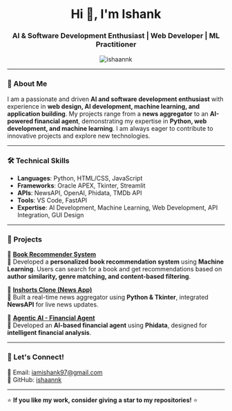 

<h1 align="center">Hi 👋, I'm Ishank</h1>
<h3 align="center">AI & Software Development Enthusiast | Web Developer | ML Practitioner</h3>

<p align="center">
  <img src="https://komarev.com/ghpvc/?username=ishaannk&label=Profile%20Views&color=0e75b6&style=flat" alt="ishaannk" />
</p>

---

### 🚀 About Me
I am a passionate and driven **AI and software development enthusiast** with experience in **web design, AI development, machine learning, and application building**. My projects range from a **news aggregator** to an **AI-powered financial agent**, demonstrating my expertise in **Python, web development, and machine learning**. I am always eager to contribute to innovative projects and explore new technologies.

---

### 🛠️ Technical Skills
- **Languages**: Python, HTML/CSS, JavaScript  
- **Frameworks**: Oracle APEX, Tkinter, Streamlit  
- **APIs**: NewsAPI, OpenAI, Phidata, TMDb API  
- **Tools**: VS Code, FastAPI  
- **Expertise**: AI Development, Machine Learning, Web Development, API Integration, GUI Design  

---

### 📌 Projects  

🔹 **[Book Recommender System](https://book-recommender-system-rzix.onrender.com/)**  
📌 Developed a **personalized book recommendation system** using **Machine Learning**. Users can search for a book and get recommendations based on **author similarity, genre matching, and content-based filtering**.  

🔹 **[Inshorts Clone (News App)](https://github.com/ishaannk/inshort-clone-using-Python-Small-News-Application-)**  
📌 Built a real-time news aggregator using **Python & Tkinter**, integrated **NewsAPI** for live news updates.  

🔹 **[Agentic AI - Financial Agent](https://github.com/ishaannk/AI-Powered-Web-Search-Finance-Assistant)**  
📌 Developed an **AI-based financial agent** using **Phidata**, designed for **intelligent financial analysis**.  



---

### 💬 Let's Connect!
📧 Email: [iamishank97@gmail.com](mailto:iamishank97@gmail.com)  
🔗 GitHub: [ishaannk](https://github.com/ishaannk)  

---

⭐ **If you like my work, consider giving a star to my repositories!** ⭐


<!--
**ishaannk/ishaannk** is a ✨ _special_ ✨ repository because its `README.md` (this file) appears on your GitHub profile.

Here are some ideas to get you started:

- 🔭 I’m currently working on ...
- 🌱 I’m currently learning ...
- 👯 I’m looking to collaborate on ...
- 🤔 I’m looking for help with ...
- 💬 Ask me about ...
- 📫 How to reach me: ...
- 😄 Pronouns: ...
- ⚡ Fun fact: ...
-->
